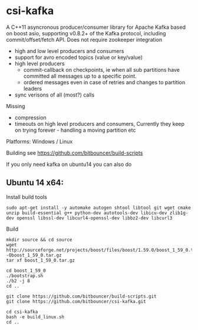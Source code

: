 csi-kafka
=========

A C++11 asyncronous producer/consumer library for Apache Kafka based on boost asio, supporting v0.8.2+ of the Kafka protocol, including commit/offset/fetch API. Does not require zookeeper integration

- high and low level producers and consumers
- support for avro encoded topics (value or key/value)
- high level producers 
  - commit-callback on checkpoints, ie when all sub partitions have committed all messages up to a specific point.
  - ordered messages even in case of retries and changes to partition leaders 
- sync verisons of all (most?) calls


Missing
- compression
- timeouts on high level producers and consumers, Currently they keep on trying forever - handling a moving partition etc






Platforms: Windows / Linux

Building
see
https://github.com/bitbouncer/build-scripts


If you only need kafka on ubuntu14 you can also do

## Ubuntu 14 x64:

Install build tools
```
sudo apt-get install -y automake autogen shtool libtool git wget cmake unzip build-essential g++ python-dev autotools-dev libicu-dev zlib1g-dev openssl libssl-dev libcurl4-openssl-dev libbz2-dev libcurl3

```
Build
```
mkdir source && cd source
wget http://sourceforge.net/projects/boost/files/boost/1.59.0/boost_1_59_0.tar.gz/download -Oboost_1_59_0.tar.gz
tar xf boost_1_59_0.tar.gz

cd boost_1_59_0
./bootstrap.sh
./b2 -j 8
cd ..

git clone https://github.com/bitbouncer/build-scripts.git
git clone https://github.com/bitbouncer/csi-kafka.git

cd csi-kafka
bash -e build_linux.sh
cd ..
```

 
